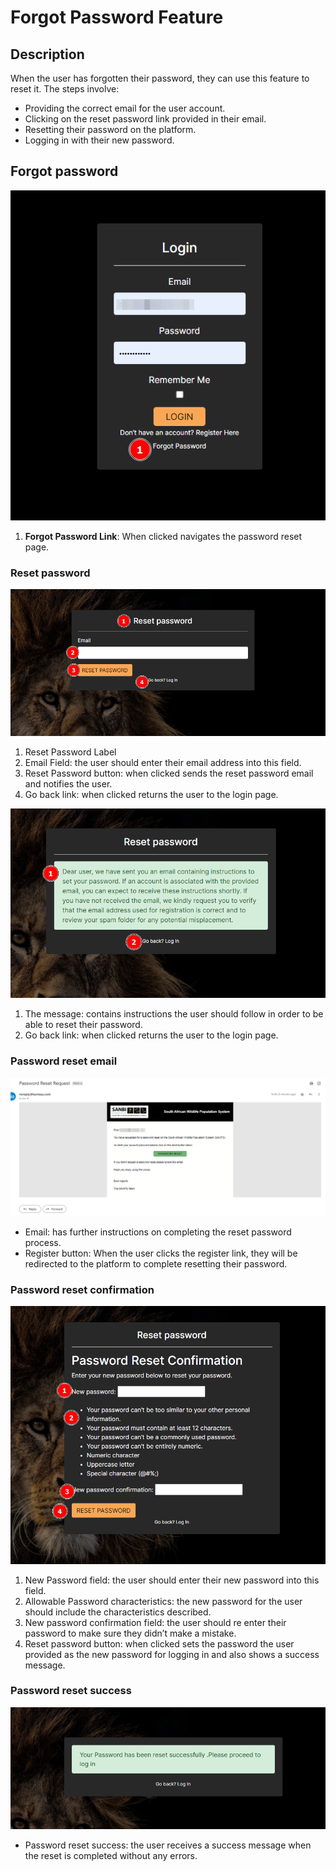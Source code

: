 # Forgot Password Feature
<!-- These are instructions the user should take when they wish to reset their password -->

## Description

When the user has forgotten their password, they can use this feature to reset it.
The steps involve:

* Providing the correct email for the user account.
* Clicking on the reset password link provided in their email.
* Resetting their password on the platform.
* Logging in with their new password.

## Forgot password

![Forgot Password 1](./img/forgot-password-1.png)

1. **Forgot Password Link**: When clicked navigates the password reset page.

### Reset password

![Forgot Password 2](./img/forgot-password-2.png)

1. Reset Password Label
2. Email Field: the user should enter their email address into this field.
3. Reset Password button: when clicked sends the reset password email and notifies the user.
4. Go back link: when clicked returns the user to the login page.

![Forgot Password 3](./img/forgot-password-3.png)

1. The message: contains instructions the user should follow in order to be able to reset their password.
2. Go back link: when clicked returns the user to the login page.

### Password reset email

![Forgot Password 4](./img/forgot-password-4.png)

* Email: has further instructions on completing the reset password process.
* Register button: When the user clicks the register link, they will be redirected to the platform to complete resetting their password.

### Password reset confirmation

![Forgot Password 5](./img/forgot-password-5.png)

1. New Password field: the user should enter their new password into this field.
2. Allowable Password characteristics: the new password for the user should include the characteristics described.
3. New password confirmation field: the user should re enter their password to make sure they didn’t make a mistake.
4. Reset password button: when clicked sets the password the user provided as the new password for logging in and also shows a success message.

### Password reset success

![Forgot Password 6](./img/forgot-password-6.png)

* Password reset success: the user receives a success message when the reset is completed without any errors.
